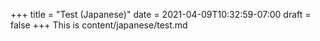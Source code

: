+++
title = "Test (Japanese)"
date = 2021-04-09T10:32:59-07:00
draft = false
+++
This is content/japanese/test.md
